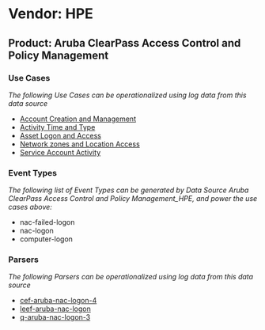 Vendor: HPE
===========
Product: Aruba ClearPass Access Control and Policy Management
-------------------------------------------------------------

### Use Cases

_The following Use Cases can be operationalized using log data from this data source_

* [Account Creation and Management](../UseCases/usecase_account_creation_and_management.md)
* [Activity Time  and Type](../UseCases/usecase_activity_time__and_type.md)
* [Asset Logon and Access](../UseCases/usecase_asset_logon_and_access.md)
* [Network zones and Location Access](../UseCases/usecase_network_zones_and_location_access.md)
* [Service Account Activity](../UseCases/usecase_service_account_activity.md)


### Event Types

_The following list of Event Types can be generated by Data Source Aruba ClearPass Access Control and Policy Management_HPE, and power the use cases above:_

- nac-failed-logon
- nac-logon
- computer-logon


### Parsers

_The following Parsers can be operationalized using log data from this data source_

* [cef-aruba-nac-logon-4](../Parsers/parserContent_cef-aruba-nac-logon-4.md)
* [leef-aruba-nac-logon](../Parsers/parserContent_leef-aruba-nac-logon.md)
* [q-aruba-nac-logon-3](../Parsers/parserContent_q-aruba-nac-logon-3.md)
